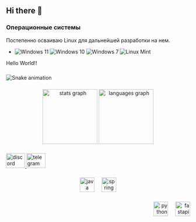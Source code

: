 ## Hi there 👋


### Операционные системы
Постепенно осваиваю Linux для дальнейшей разработки на нем.
 *   ![Windows 11](https://img.shields.io/badge/Windows%2011-0078D6?style=for-the-badge&logo=windows11&logoColor=white)
    ![Windows 10](https://img.shields.io/badge/Windows%2010-0078D6?style=for-the-badge&logo=windows10&logoColor=white)
    ![Windows 7](https://img.shields.io/badge/Windows%207-0078D6?style=for-the-badge&logo=windows7&logoColor=white)
    ![Linux Mint](https://img.shields.io/badge/Linux%20Mint-87CF3E?style=for-the-badge&logo=linuxmint&logoColor=white)
<p align="left">Hello World!!</p>

###

<img src="https://raw.githubusercontent.com/ReyVis-com/ReyVis-com/output/snake.svg" alt="Snake animation" />

###

<div align="center">
  <img src="https://github-readme-stats.vercel.app/api?username=ReyVis-com&hide_title=false&hide_rank=false&show_icons=true&include_all_commits=true&count_private=true&disable_animations=false&theme=dracula&locale=en&hide_border=false&order=1" height="150" alt="stats graph"  />
  <img src="https://github-readme-stats.vercel.app/api/top-langs?username=ReyVis-com&locale=en&hide_title=false&layout=compact&card_width=320&langs_count=5&theme=dracula&hide_border=false&order=2" height="150" alt="languages graph"  />
</div>

###

<div align="left">
  <a href="discordapp.com/users/661144609216397315" target="_blank">
    <img src="https://raw.githubusercontent.com/maurodesouza/profile-readme-generator/master/src/assets/icons/social/discord/default.svg" width="52" height="40" alt="discord logo"  />
  </a>
  <a href="@CileElectro" target="_blank">
    <img src="https://raw.githubusercontent.com/maurodesouza/profile-readme-generator/master/src/assets/icons/social/telegram/default.svg" width="52" height="40" alt="telegram logo"  />
  </a>
</div>

###

<div align="center">
  <img src="https://cdn.jsdelivr.net/gh/devicons/devicon/icons/java/java-original.svg" height="40" alt="java logo"  />
  <img width="12" />
  <img src="https://cdn.jsdelivr.net/gh/devicons/devicon/icons/spring/spring-original.svg" height="40" alt="spring logo"  />
</div>

###

<div align="right">
  <img src="https://cdn.jsdelivr.net/gh/devicons/devicon/icons/python/python-original.svg" height="40" alt="python logo"  />
  <img width="12" />
  <img src="https://cdn.jsdelivr.net/gh/devicons/devicon/icons/fastapi/fastapi-original.svg" height="40" alt="fastapi logo"  />
</div>

###

<!--
**ReyVis-com/ReyVis-com** is a ✨ _special_ ✨ repository because its `README.md` (this file) appears on your GitHub profile.

Here are some ideas to get you started:

- 🔭 I’m currently working on ...
- 🌱 I’m currently learning ...
- 👯 I’m looking to collaborate on ...
- 🤔 I’m looking for help with ...
- 💬 Ask me about ...
- 📫 How to reach me: ...
- 😄 Pronouns: ...
- ⚡ Fun fact: ...
-->
